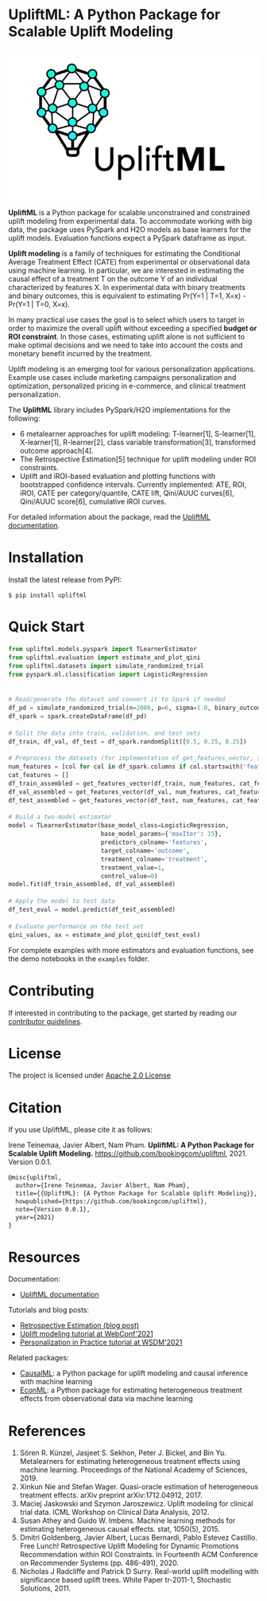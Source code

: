 # UpliftML: A Python Package for Scalable Uplift Modeling

![upliftml](docs/upliftml.png)

**UpliftML** is a Python package for scalable unconstrained and constrained uplift modeling from experimental data. To accommodate working with big data, the package uses PySpark and H2O models as base learners for the uplift models. Evaluation functions expect a PySpark dataframe as input.

**Uplift modeling** is a family of techniques for estimating the Conditional Average Treatment Effect (CATE) from experimental or observational data using machine learning. In particular, we are interested in estimating the causal effect of a treatment T on the outcome Y of an individual characterized by features X. In experimental data with binary treatments and binary outcomes, this is equivalent to estimating Pr(Y=1 | T=1, X=x) - Pr(Y=1 | T=0, X=x).

In many practical use cases the goal is to select which users to target in order to maximize the overall uplift without exceeding a specified **budget or ROI constraint**. In those cases, estimating uplift alone is not sufficient to make optimal decisions and we need to take into account the costs and monetary benefit incurred by the treatment.

Uplift modeling is an emerging tool for various personalization applications. Example use cases include marketing campaigns personalization and optimization, personalized pricing in e-commerce, and clinical treatment personalization.

The **UpliftML** library includes PySpark/H2O implementations for the following:
- 6 metalearner approaches for uplift modeling: T-learner[1], S-learner[1], X-learner[1], R-learner[2], class variable transformation[3], transformed outcome approach[4].
- The Retrospective Estimation[5] technique for uplift modeling under ROI constraints.
- Uplift and iROI-based evaluation and plotting functions with bootstrapped confidence intervals. Currently implemented: ATE, ROI, iROI, CATE per category/quantile, CATE lift, Qini/AUUC curves[6], Qini/AUUC score[6], cumulative iROI curves.

For detailed information about the package, read the [UpliftML documentation](https://upliftml.readthedocs.io/).

# Installation
Install the latest release from PyPI:

```
$ pip install upliftml
```

# Quick Start

```python
from upliftml.models.pyspark import TLearnerEstimator
from upliftml.evaluation import estimate_and_plot_qini
from upliftml.datasets import simulate_randomized_trial
from pyspark.ml.classification import LogisticRegression


# Read/generate the dataset and convert it to Spark if needed
df_pd = simulate_randomized_trial(n=2000, p=6, sigma=1.0, binary_outcome=True)
df_spark = spark.createDataFrame(df_pd)

# Split the data into train, validation, and test sets
df_train, df_val, df_test = df_spark.randomSplit([0.5, 0.25, 0.25])

# Preprocess the datasets (for implementation of get_features_vector, see the full example notebook)
num_features = [col for col in df_spark.columns if col.startswith('feature')]
cat_features = []
df_train_assembled = get_features_vector(df_train, num_features, cat_features)
df_val_assembled = get_features_vector(df_val, num_features, cat_features)
df_test_assembled = get_features_vector(df_test, num_features, cat_features)

# Build a two-model estimator
model = TLearnerEstimator(base_model_class=LogisticRegression,
                          base_model_params={'maxIter': 15},
                          predictors_colname='features',
                          target_colname='outcome',
                          treatment_colname='treatment',
                          treatment_value=1,
                          control_value=0)
model.fit(df_train_assembled, df_val_assembled)

# Apply the model to test data
df_test_eval = model.predict(df_test_assembled)

# Evaluate performance on the test set
qini_values, ax = estimate_and_plot_qini(df_test_eval)
```

For complete examples with more estimators and evaluation functions, see the demo notebooks in the ``examples`` folder.

# Contributing
If interested in contributing to the package, get started by reading our [contributor guidelines](CONTRIBUTING.md).

# License
The project is licensed under [Apache 2.0 License](https://github.com/bookingcom/upliftml/blob/main/LICENSE)

# Citation
If you use UpliftML, please cite it as follows:

Irene Teinemaa, Javier Albert, Nam Pham. **UpliftML: A Python Package for Scalable Uplift Modeling.** https://github.com/bookingcom/upliftml, 2021. Version 0.0.1.

```
@misc{upliftml,
  author={Irene Teinemaa, Javier Albert, Nam Pham},
  title={{UpliftML}: {A Python Package for Scalable Uplift Modeling}},
  howpublished={https://github.com/bookingcom/upliftml},
  note={Version 0.0.1},
  year={2021}
}
```


# Resources
Documentation:
* [UpliftML documentation](https://upliftml.readthedocs.io/)

Tutorials and blog posts:
* [Retrospective Estimation (blog post)](https://booking.ai/free-lunch-40a963e12b0a)
* [Uplift modeling tutorial at WebConf'2021](https://booking.ai/uplift-modeling-f9759e3fb51e)
* [Personalization in Practice tutorial at WSDM'2021](https://booking.ai/personalization-in-practice-2bb4bc680eb3)

Related packages:
* [CausalML](https://github.com/uber/causalml): a Python package for uplift modeling and causal inference with machine learning
* [EconML](https://github.com/microsoft/EconML): a Python package for estimating heterogeneous treatment effects from observational data via machine learning

# References

1. Sören R. Künzel, Jasjeet S. Sekhon, Peter J. Bickel, and Bin Yu. Metalearners for estimating heterogeneous treatment effects using machine learning. Proceedings of the National Academy of Sciences, 2019.
2. Xinkun Nie and Stefan Wager. Quasi-oracle estimation of heterogeneous treatment effects. arXiv preprint arXiv:1712.04912, 2017.
3. Maciej Jaskowski and Szymon Jaroszewicz. Uplift modeling for clinical trial data. ICML Workshop on Clinical Data Analysis, 2012.
4. Susan Athey and Guido W. Imbens. Machine learning methods for estimating heterogeneous causal effects. stat, 1050(5), 2015.
5. Dmitri Goldenberg, Javier Albert, Lucas Bernardi, Pablo Estevez Castillo. Free Lunch! Retrospective Uplift Modeling for Dynamic Promotions Recommendation within ROI Constraints. In Fourteenth ACM Conference on Recommender Systems (pp. 486-491), 2020.
6. Nicholas J Radcliffe and Patrick D Surry. Real-world uplift modelling with significance based uplift trees. White Paper tr-2011-1, Stochastic Solutions, 2011.
